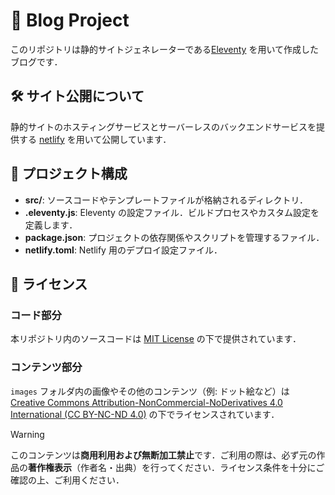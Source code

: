 # 🌟 Blog Project

このリポジトリは静的サイトジェネレーターである[Eleventy](https://www.11ty.dev/) を用いて作成したブログです．

## 🛠️ サイト公開について

静的サイトのホスティングサービスとサーバーレスのバックエンドサービスを提供する [netlify](https://www.netlify.com/) を用いて公開しています．

## 📂 プロジェクト構成

- **src/**: ソースコードやテンプレートファイルが格納されるディレクトリ．
- **.eleventy.js**: Eleventy の設定ファイル．ビルドプロセスやカスタム設定を定義します．
- **package.json**: プロジェクトの依存関係やスクリプトを管理するファイル．
- **netlify.toml**: Netlify 用のデプロイ設定ファイル．

## 📜 ライセンス

### コード部分

本リポジトリ内のソースコードは [MIT License](LICENSE) の下で提供されています．

### コンテンツ部分

`images` フォルダ内の画像やその他のコンテンツ（例: ドット絵など）は [Creative Commons Attribution-NonCommercial-NoDerivatives 4.0 International (CC BY-NC-ND 4.0)](https://creativecommons.org/licenses/by-nc-nd/4.0/) の下でライセンスされています．

> [!WARNING]
> このコンテンツは**商用利用および無断加工禁止**です．ご利用の際は、必ず元の作品の**著作権表示**（作者名・出典）を行ってください．ライセンス条件を十分にご確認の上、ご利用ください．
